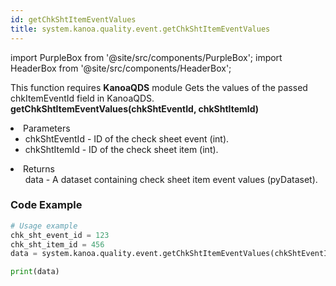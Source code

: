 ```yaml
---
id: getChkShtItemEventValues
title: system.kanoa.quality.event.getChkShtItemEventValues
---
```


import PurpleBox from '@site/src/components/PurpleBox';
import HeaderBox from '@site/src/components/HeaderBox';

<PurpleBox>This function requires <b>KanoaQDS</b> module</PurpleBox>
<HeaderBox header="Description">Gets the values of the passed chkItemEventId field in KanoaQDS.</HeaderBox>
<HeaderBox header="Syntax">
    <b>getChkShtItemEventValues(chkShtEventId, chkShtItemId)</b>
    <li> Parameters <br />
        <ul>
            <li>chkShtEventId - ID of the check sheet event (int).</li>
            <li>chkShtItemId - ID of the check sheet item (int).</li>
        </ul>
    </li>
    <li> Returns <br />
        <ul>data - A dataset containing check sheet item event values (pyDataset).</ul>
    </li>
</HeaderBox>

### Code Example
```python
# Usage example
chk_sht_event_id = 123
chk_sht_item_id = 456
data = system.kanoa.quality.event.getChkShtItemEventValues(chkShtEventId=chk_sht_event_id, chkShtItemId=chk_sht_item_id)

print(data)
